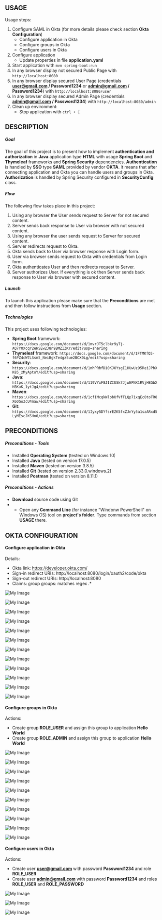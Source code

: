 USAGE
-----

Usage steps:
1. Configure SAML in Okta (for more details please check section **Okta Configuration**)
     * Configure application in Okta
     * Configure groups in Okta
     * Configure users in Okta
1. Configure application
     * Update properties in file **application.yaml**     
1. Start application with `mvn spring-boot:run`
1. In any browser display not secured Public Page with `http://localhost:8080`
1. In any browser display secured User Page (credentials **user@gmail.com / Password1234** or **admin@gmail.com / Password1234**) with `http://localhost:8080/user`
1. In any browser display secured Admin Page (credentials **admin@gmail.com / Password1234**) with `http://localhost:8080/admin`
1. Clean up environment:
    * Stop application with `ctrl + C`


DESCRIPTION
-----------

##### Goal
The goal of this project is to present how to implement **authentication and authorization** in **Java** application type **HTML** with usage **Spring Boot** and **Thymeleaf** frameworks and **Spring Security** dependencies. **Authentication** is handled by **SSO** type **SAML** provided by vendor **OKTA**. It means that after connecting application and Okta you can handle users and groups in Okta. **Authorization** is handled by Spring Security configured in **SecurityConfig** class.

##### Flow
The following flow takes place in this project:
1. Using any browser the User sends request to Server for not secured content.
1. Server sends back response to User via browser with not secured content.
1. Using any browser the user sends request to Server for secured content.
1. Servier redirects request to Okta.
1. Okta sends back to User via browser response with Login form.
1. User via browser sends request to Okta with credentials from Login form. 
1. Okta authenticates User and then redirects request to Server.
1. Server authorizes User. If everything is ok then Server sends back response to User via browser with secured content.

##### Launch
To launch this application please make sure that the **Preconditions** are met and then follow instructions from **Usage** section.

##### Technologies
This project uses following technologies:
* **Spring Boot** framework: `https://docs.google.com/document/d/1mvrJT5clbkr9yTj-AQ7YOXcqr2eHSEw2J8n9BMZIZKY/edit?usp=sharing`
* **Thymeleaf** framework: `https://docs.google.com/document/d/1FTMKfQ5-f6PZ4cW7LSsm5_NeiBgkTe4gzSue2BCX0Lg/edit?usp=sharing`
* **Security**: `https://docs.google.com/document/d/1nhPRbfD10KJOYsgI1HUwUz95ReiJPbXK85_zMyAptoY/edit?usp=sharing`
* **Java**: `https://docs.google.com/document/d/119VYxF8JIZIUSk7JjwEPNX1RVjHBGbXHBKuK_1ytJg4/edit?usp=sharing`
* **Maven**: `https://docs.google.com/document/d/1cfIMcqkWlobUfVfTLQp7ixqEcOtoTR8X6OGo3cU4maw/edit?usp=sharing`
* **Git**: `https://docs.google.com/document/d/1Iyxy5DYfsrEZK5fxZJnYy5a1saARxd5LyMEscJKSHn0/edit?usp=sharing`


PRECONDITIONS
-------------

##### Preconditions - Tools
* Installed **Operating System** (tested on Windows 10)
* Installed **Java** (tested on version 17.0.5)
* Installed **Maven** (tested on version 3.8.5)
* Installed **Git** (tested on version 2.33.0.windows.2)
* Installed **Postman** (tested on version 8.11.1)

##### Preconditions - Actions
* **Download** source code using Git 
* * Open any **Command Line** (for instance "Windonw PowerShell" on Windows OS) tool on **project's folder**. Type commands from section **USAGE** there.


OKTA CONFIGURATION
------------------

#### Configure application in Okta

Details:
- Okta link: https://developer.okta.com/
- Sign-in redirect URIs: http://localhost:8080/login/oauth2/code/okta
- Sign-out redirect URIs: http://localhost:8080
- Claims: group groups: matches regex .*

![My Image](images/okta-02.png)

![My Image](images/okta-03.png)

![My Image](images/okta-04.png)

![My Image](images/okta-05.png)

![My Image](images/okta-06.png)

![My Image](images/okta-07.png)

![My Image](images/okta-08.png)

![My Image](images/okta-09.png)

![My Image](images/okta-10.png)

![My Image](images/okta-11.png)

![My Image](images/okta-12.png)

![My Image](images/okta-13.png)

#### Configure groups in Okta

Actions:
- Create group **ROLE_USER** and assign this group to application **Hello World**
- Create group **ROLE_ADMIN** and assign this group to application **Hello World**

![My Image](images/group-01.png)

![My Image](images/group-02.png)

![My Image](images/group-03.png)

![My Image](images/group-04.png)

![My Image](images/group-05.png)

![My Image](images/group-06.png)

![My Image](images/group-07.png)

![My Image](images/group-08.png)

![My Image](images/group-09.png)

![My Image](images/group-10.png)

#### Configure users in Okta

Actions:
- Create user **user@gmail.com** with password **Password1234** and role **ROLE_USER**
- Create user **admin@gmail.com** with password **Password1234** and roles **ROLE_USER** and **ROLE_PASSWORD**

![My Image](images/people-01.png)

![My Image](images/people-02.png)

![My Image](images/people-03.png)

